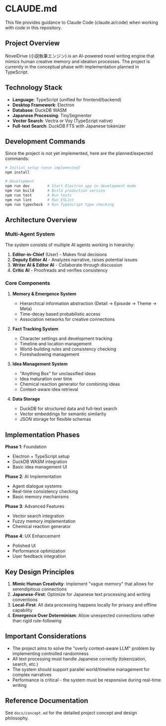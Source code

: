 # CLAUDE.md

This file provides guidance to Claude Code (claude.ai/code) when working with code in this repository.

## Project Overview

NovelDrive (小説執筆エンジン) is an AI-powered novel writing engine that mimics human creative memory and ideation processes. The project is currently in the conceptual phase with implementation planned in TypeScript.

## Technology Stack

- **Language**: TypeScript (unified for frontend/backend)
- **Desktop Framework**: Electron
- **Database**: DuckDB WASM
- **Japanese Processing**: TinySegmenter
- **Vector Search**: Vectra or Voy (TypeScript native)
- **Full-text Search**: DuckDB FTS with Japanese tokenizer

## Development Commands

Since the project is not yet implemented, here are the planned/expected commands:

```bash
# Initial setup (once implemented)
npm install

# Development
npm run dev        # Start Electron app in development mode
npm run build      # Build production version
npm run test       # Run tests
npm run lint       # Run ESLint
npm run typecheck  # Run TypeScript type checking
```

## Architecture Overview

### Multi-Agent System
The system consists of multiple AI agents working in hierarchy:
1. **Editor-in-Chief** (User) - Makes final decisions
2. **Deputy Editor AI** - Analyzes narrative, raises potential issues
3. **Writer AI & Editor AI** - Collaborate through discussion
4. **Critic AI** - Proofreads and verifies consistency

### Core Components

1. **Memory & Emergence System**
   - Hierarchical information abstraction (Detail → Episode → Theme → Meta)
   - Time-decay based probabilistic access
   - Association networks for creative connections

2. **Fact Tracking System**
   - Character settings and development tracking
   - Timeline and location management
   - World-building rules and consistency checking
   - Foreshadowing management

3. **Idea Management System**
   - "Anything Box" for unclassified ideas
   - Idea maturation over time
   - Chemical reaction generator for combining ideas
   - Context-aware idea retrieval

4. **Data Storage**
   - DuckDB for structured data and full-text search
   - Vector embeddings for semantic similarity
   - JSON storage for flexible schemas

## Implementation Phases

**Phase 1**: Foundation
- Electron + TypeScript setup
- DuckDB WASM integration
- Basic idea management UI

**Phase 2**: AI Implementation
- Agent dialogue systems
- Real-time consistency checking
- Basic memory mechanisms

**Phase 3**: Advanced Features
- Vector search integration
- Fuzzy memory implementation
- Chemical reaction generator

**Phase 4**: UX Enhancement
- Polished UI
- Performance optimization
- User feedback integration

## Key Design Principles

1. **Mimic Human Creativity**: Implement "vague memory" that allows for serendipitous connections
2. **Japanese-First**: Optimize for Japanese text processing and writing conventions
3. **Local-First**: All data processing happens locally for privacy and offline capability
4. **Emergence Over Determinism**: Allow unexpected connections rather than rigid rule-following

## Important Considerations

- The project aims to solve the "overly context-aware LLM" problem by implementing controlled randomness
- All text processing must handle Japanese correctly (tokenization, search, etc.)
- The system should support parallel world/timeline management for complex narratives
- Performance is critical - the system must be responsive during real-time writing

## Reference Documentation

See `docs/concept.md` for the detailed project concept and design philosophy.